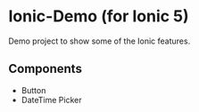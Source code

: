 # Ionic-Demo (for Ionic 5)

Demo project to show some of the Ionic features.

## Components

- Button
- DateTime Picker
